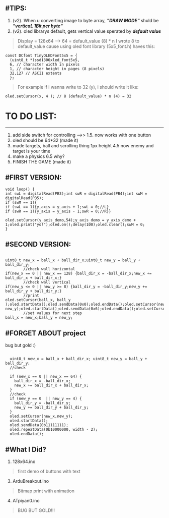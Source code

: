#TIPS:
---
1. (v2). When u converting image to byte array, ___"DRAW MODE"___ shuld be ___"verticaL 1Bit per byte"___
2. (v2). oled librarys default, gets vertical value sperated by ___default value___
>Display = 128x64 -->  64 = default_value (8) * n
>I wrote 8 to default_value cause using oled font library (5x5_font.h) haves this:
```plaintext
const DCfont TinyOLEDFont5x5 = {
  (uint8_t *)ssd1306xled_font5x5,
  6, // character width in pixels
  1, // character height in pages (8 pixels)
  32,127 // ASCII extents
  };
```
>For example if i wanna write to 32 (y), i should write it like:
```plaintext
oled.setCursor(x, 4 ); // 8 (default_value) * n (4) = 32
```
# TO DO LIST:
---
1. add side switch for controlling -->>
1.5. now works with one button
3. oled should be 64*32 (made it)
4. made targets, ball and scrolling thing 1px height
4.5 now enemy and target is your time 
6. make a physics
6.5 why?
8. FINISH THE GAME (made it)

#FIRST VERSION:
---
```plaintext 
void loop() {
int swL = digitalRead(PB3);int swR = digitalRead(PB4);int swM = digitalRead(PB5);
if (swM == 1){
if (swL == 1){y_axis = y_axis + 1;swL = 0;//L}
if (swR == 1){y_axis = y_axis - 1;swR = 0;//R}}

oled.setCursor(y_axis_demo,54);y_axis_demo = y_axis_demo + 1;oled.print("yo!");oled.on();delay(100);oled.clear();swM = 0;
}
```

#SECOND VERSION:
---
```plaintext

uint8_t new_x = ball_x + ball_dir_x;uint8_t new_y = ball_y + ball_dir_y;
        //check wall horizontal
if(new_x == 0 || new_x == 128) {ball_dir_x = -ball_dir_x;new_x += ball_dir_x + ball_dir_x;}
        //check wall vertical
if(new_y <= 0 || new_y >= 8) {ball_dir_y = -ball_dir_y;new_y += ball_dir_y + ball_dir_y;}
        //print 
oled.setCursor(ball_x, ball_y );oled.startData();oled.sendData(0x0);oled.endData();oled.setCursor(new_x, new_y);oled.startData();oled.sendData(0x6);oled.endData();oled.setCursor(31,31);oled.print(new_y);
        //set values for next step
ball_x = new_x;ball_y = new_y;   

```

#FORGET ABOUT project
---
bug but gold :)  
```plaintext

  uint8_t new_x = ball_x + ball_dir_x; uint8_t new_y = ball_y + ball_dir_y;
  //check

  if (new_x == 0 || new_x == 64) {
    ball_dir_x = -ball_dir_x;
    new_x += ball_dir_x + ball_dir_x;
  }
  //check
  if (new_y == 0  || new_y == 4) {
    ball_dir_y = -ball_dir_y;
    new_y += ball_dir_y + ball_dir_y;
  }
  oled.setCursor(new_x,new_y);
  oled.startData();
  oled.sendData(0b11111111);
  oled.repeatData(0b10000000, width - 2);
  oled.endData();
```
#What I Did?
---
1. 128x64.ino
>   first demo of buttons with text
3. ArduBreakout.ino
> Bitmap print with animation
4. ATpiyan0.ino
> BUG BUT GOLD!!!

